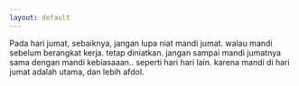 ```yaml
---
layout: default
---
```

Pada hari jumat, sebaiknya, jangan lupa niat mandi jumat.
walau mandi sebelum berangkat kerja.
tetap diniatkan.
jangan sampai mandi jumatnya sama dengan mandi kebiasaaan..
seperti hari hari lain.
karena mandi di hari jumat adalah utama, dan lebih afdol.
